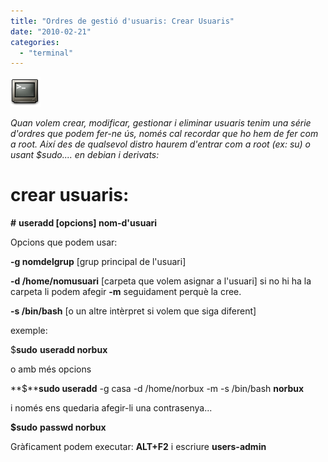 ```yaml
---
title: "Ordres de gestió d'usuaris: Crear Usuaris"
date: "2010-02-21"
categories: 
  - "terminal"
---
```


[![](images/gnome-terminal.png "Gnome-terminal")](http://croniqueslinux.files.wordpress.com/2010/02/gnome-terminal.png)

_Quan volem crear, modificar, gestionar i eliminar usuaris tenim una série d'ordres que podem fer-ne ús, només cal recordar que ho hem de fer com a root. Així des de qualsevol distro haurem d'entrar com a root (ex: su) o usant $sudo.... en debian i derivats:_

# **crear usuaris:**

**#** **useradd \[opcions\] nom-d'usuari**

Opcions que podem usar:

**\-g nomdelgrup** \[grup principal de l'usuari\]

**\-d /home/nomusuari** \[carpeta que volem asignar a l'usuari\] si no hi ha la carpeta li podem afegir **-m** seguidament perquè la cree.

**\-s /bin/bash** \[o un altre intèrpret si volem que siga diferent\]

exemple:

$**sudo** **useradd norbux**

o amb més opcions

**$****sudo useradd** \-g casa -d /home/norbux -m -s /bin/bash **norbux**

i només ens quedaria afegir-li una contrasenya...

**$sudo** **passwd norbux**

Gràficament podem executar: **ALT+F2** i escriure **users-admin**
